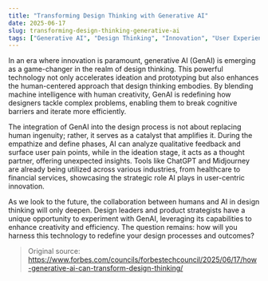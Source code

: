 ```yaml
---
title: "Transforming Design Thinking with Generative AI"
date: 2025-06-17
slug: transforming-design-thinking-generative-ai
tags: ["Generative AI", "Design Thinking", "Innovation", "User Experience"]
---
```


In an era where innovation is paramount, generative AI (GenAI) is emerging as a game-changer in the realm of design thinking. This powerful technology not only accelerates ideation and prototyping but also enhances the human-centered approach that design thinking embodies. By blending machine intelligence with human creativity, GenAI is redefining how designers tackle complex problems, enabling them to break cognitive barriers and iterate more efficiently.

The integration of GenAI into the design process is not about replacing human ingenuity; rather, it serves as a catalyst that amplifies it. During the empathize and define phases, AI can analyze qualitative feedback and surface user pain points, while in the ideation stage, it acts as a thought partner, offering unexpected insights. Tools like ChatGPT and Midjourney are already being utilized across various industries, from healthcare to financial services, showcasing the strategic role AI plays in user-centric innovation.

As we look to the future, the collaboration between humans and AI in design thinking will only deepen. Design leaders and product strategists have a unique opportunity to experiment with GenAI, leveraging its capabilities to enhance creativity and efficiency. The question remains: how will you harness this technology to redefine your design processes and outcomes?

> Original source: https://www.forbes.com/councils/forbestechcouncil/2025/06/17/how-generative-ai-can-transform-design-thinking/